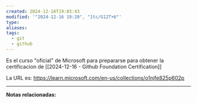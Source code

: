 ```yaml
---
created: 2024-12-16T19:03:43
modified: '"2024-12-16 19:20", "1tc/G12T+6"'
type: 
aliases: 
tags:
  - git
  - github
---
```

Es el curso "oficial" de Microsoft para prepararse para obtener la certificacion de [[2024-12-16 - Github Foundation Certification]]

La URL es: https://learn.microsoft.com/en-us/collections/o1njfe825p602p

--- 
 **Notas relacionadas:**
 